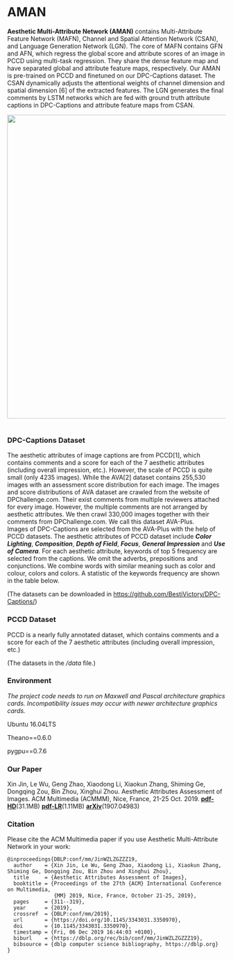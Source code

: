 # AMAN

**Aesthetic Multi-Attribute Network (AMAN)** contains Multi-Attribute Feature Network (MAFN), Channel and Spatial
Attention Network (CSAN), and Language Generation Network (LGN). The core of MAFN contains GFN and AFN, which regress
the global score and attribute scores of an image in PCCD using multi-task regression. They share the dense feature map and
have separated global and attribute feature maps, respectively. Our AMAN is pre-trained on PCCD and finetuned on our DPC-Captions
dataset. The CSAN dynamically adjusts the attentional weights of channel dimension and spatial dimension [6] of
the extracted features. The LGN generates the final comments by LSTM networks which are fed with ground truth attribute
captions in DPC-Captions and attribute feature maps from CSAN.

<div align="center">
  <img src="https://i.loli.net/2020/01/19/j17EYr8eSnMwkLV.jpg", width='700'><br><br>
</div>

### DPC-Captions Dataset

The aesthetic attributes of image captions are from PCCD[1], which contains comments and a score for each of the 7 aesthetic attributes (including overall impression, etc.). However, the scale of PCCD is quite small (only 4235 images). While the AVA[2] dataset contains 255,530 images with an assessment score distribution for each image. The images and score distributions of AVA dataset are crawled from the website of DPChallenge.com. Their exist comments from multiple reviewers attached for every image. However, the multiple comments are not arranged by aesthetic attributes. We then crawl 330,000 images together with their comments from DPChallenge.com. We call this dataset AVA-Plus.    
Images of DPC-Captions are selected from the AVA-Plus with the help of PCCD datasets. The aesthetic attributes of PCCD dataset include ***Color Lighting***, ***Composition***, ***Depth of Field***, ***Focus***, ***General Impression*** and ***Use of Camera***. For each aesthetic attribute, keywords of top 5 frequency are selected from the captions. We omit the adverbs, prepositions and conjunctions. We combine words with similar meaning such as color and colour, colors and colors. A statistic of the keywords frequency are shown in the table below.


(The datasets can be downloaded in https://github.com/BestiVictory/DPC-Captions/)

### PCCD Dataset
PCCD is a nearly fully annotated dataset, which contains comments and a score for each of the 7 aesthetic attributes (including overall
impression, etc.)

(The datasets in the */data* file.)

### Environment
*The project code needs to run on Maxwell and Pascal architecture graphics cards. Incompatibility issues may occur with newer architecture graphics cards.*

Ubuntu 16.04LTS


Theano==0.6.0


pygpu==0.7.6


### Our Paper  
  
Xin Jin, Le Wu, Geng Zhao, Xiaodong Li, Xiaokun Zhang, Shiming Ge, Dongqing Zou, Bin Zhou, Xinghui Zhou. Aesthetic Attributes Assessment of Images. ACM Multimedia (ACMMM), Nice, France, 21-25 Oct. 2019. **[pdf-HD](http://jinxin.me/downloads/papers/031-MM2019/MM2019-HighRes.pdf)**(31.1MB)  **[pdf-LR](http://jinxin.me/downloads/papers/031-MM2019/MM2019-LowRes.pdf)**(1.11MB) **[arXiv](https://arxiv.org/abs/1907.04983)**(1907.04983)


### Citation

Please cite the ACM Multimedia paper if you use Aesthetic Multi-Attribute Network in your work:

```
@inproceedings{DBLP:conf/mm/JinWZLZGZZZ19,
  author    = {Xin Jin, Le Wu, Geng Zhao, Xiaodong Li, Xiaokun Zhang, Shiming Ge, Dongqing Zou, Bin Zhou and Xinghui Zhou},
  title     = {Aesthetic Attributes Assessment of Images},
  booktitle = {Proceedings of the 27th {ACM} International Conference on Multimedia,
               {MM} 2019, Nice, France, October 21-25, 2019},
  pages     = {311--319},
  year      = {2019},
  crossref  = {DBLP:conf/mm/2019},
  url       = {https://doi.org/10.1145/3343031.3350970},
  doi       = {10.1145/3343031.3350970},
  timestamp = {Fri, 06 Dec 2019 16:44:03 +0100},
  biburl    = {https://dblp.org/rec/bib/conf/mm/JinWZLZGZZZ19},
  bibsource = {dblp computer science bibliography, https://dblp.org}
}
```
